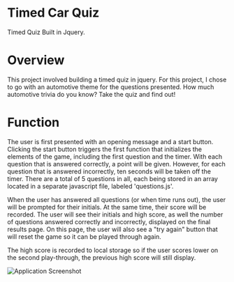 # Timed Car Quiz
Timed Quiz Built in Jquery.

# Overview
This project involved building a timed quiz in jquery.  For this project, I chose to go with an automotive theme for the questions presented.  How much automotive trivia do you know?  Take the quiz and find out!

# Function
The user is first presented with an opening message and a start button.  Clicking the start button triggers the first function that initializes the elements of the game, including the first question and the timer.  With each question that is answered correctly, a point will be given.  However, for each question that is answered incorrectly, ten seconds will be taken off the timer.  There are a total of 5 questions in all, each being stored in an array located in a separate javascript file, labeled 'questions.js'.

When the user has answered all questions (or when time runs out), the user will be prompted for their initials.  At the same time, their score will be recorded.  The user will see their initials and high score, as well the number of questions answered correctly and incorrectly, displayed on the final results page.  On this page, the user will also see a "try again" button that will reset the game so it can be played through again.

The high score is recorded to local storage so if the user scores lower on the second play-through, the previous high score will still display.

![Application Screenshot](public/assets/img/screenshot.jpg)